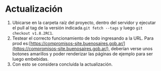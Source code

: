 # Actualización

1. Ubicarse en la carpeta raíz del proyecto, dentro del servidor y ejecutar el pull al tag de la versión indicada.`git fetch --tags` y luego `git checkout v1.8.2RC1`.
2. Testear el correcto funcionamiento de todo ingresando a la URL. Para prod es:[https://compromisos-site.buenosaires.gob.ar/](https://compromisos-site.buenosaires.gob.ar/), deberían verse unos botones amarillos y poder renderizar las páginas de ejemplo para ser luego embebidas.
3. Con esto se considera concluída la actualización.
